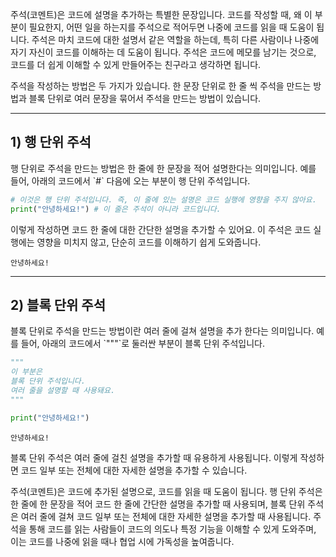 주석(코멘트)은 코드에 설명을 추가하는 특별한 문장입니다. 코드를 작성할 때, 왜 이 부분이 필요한지, 어떤 일을 하는지를 주석으로 적어두면 나중에 코드를 읽을 때 도움이 됩니다. 주석은 마치 코드에 대한 설명서 같은 역할을 하는데, 특히 다른 사람이나 나중에 자기 자신이 코드를 이해하는 데 도움이 됩니다. 주석은 코드에 메모를 남기는 것으로, 코드를 더 쉽게 이해할 수 있게 만들어주는 친구라고 생각하면 됩니다.

주석을 작성하는 방법은 두 가지가 있습니다. 한 문장 단위로 한 줄 씩 주석을 만드는 방법과 블록 단위로 여러 문장을 묶어서 주석을 만드는 방법이 있습니다.

---
## 1) 행 단위 주석

행 단위로 주석을 만드는 방법은 한 줄에 한 문장을 적어 설명한다는 의미입니다. 예를 들어, 아래의 코드에서 \`#\` 다음에 오는 부분이 행 단위 주석입니다.
```python
# 이것은 행 단위 주석입니다. 즉, 이 줄에 있는 설명은 코드 실행에 영향을 주지 않아요. 
print("안녕하세요!") # 이 줄은 주석이 아니라 코드입니다.
```

이렇게 작성하면 코드 한 줄에 대한 간단한 설명을 추가할 수 있어요. 이 주석은 코드 실행에는 영향을 미치지 않고, 단순히 코드를 이해하기 쉽게 도와줍니다.
```
안녕하세요!
```

---
## 2) 블록 단위 주석

블록 단위로 주석을 만드는 방법이란 여러 줄에 걸쳐 설명을 추가 한다는 의미입니다. 예를 들어, 아래의 코드에서 \`"""\`로 둘러싼 부분이 블록 단위 주석입니다.
```python
"""
이 부분은
블록 단위 주석입니다.
여러 줄을 설명할 때 사용돼요.
"""

print("안녕하세요!")
```

```
안녕하세요!
```

블록 단위 주석은 여러 줄에 걸친 설명을 추가할 때 유용하게 사용됩니다. 이렇게 작성하면 코드 일부 또는 전체에 대한 자세한 설명을 추가할 수 있습니다.

주석(코멘트)은 코드에 추가된 설명으로, 코드를 읽을 때 도움이 됩니다. 행 단위 주석은 한 줄에 한 문장을 적어 코드 한 줄에 간단한 설명을 추가할 때 사용되며, 블록 단위 주석은 여러 줄에 걸쳐 코드 일부 또는 전체에 대한 자세한 설명을 추가할 때 사용됩니다. 주석을 통해 코드를 읽는 사람들이 코드의 의도나 특정 기능을 이해할 수 있게 도와주며, 이는 코드를 나중에 읽을 때나 협업 시에 가독성을 높여줍니다.